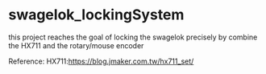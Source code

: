 # swagelok_lockingSystem
this project reaches the goal of locking the swagelok precisely by combine the HX711 and the rotary/mouse encoder

Reference:
  HX711:https://blog.jmaker.com.tw/hx711_set/
